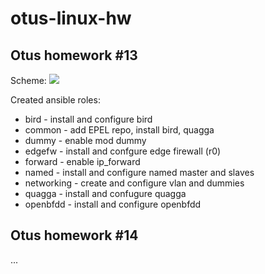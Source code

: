 # otus-linux-hw

## Otus homework #13

Scheme:
![](https://imgur.com/DAXnpvp.png)

Created ansible roles:
- bird - install and configure bird
- common - add EPEL repo, install bird, quagga
- dummy - enable mod dummy
- edgefw - install and confgure edge firewall (r0)
- forward - enable ip_forward
- named - install and configure named master and slaves 
- networking - create and configure vlan and dummies
- quagga - install and confugure quagga
- openbfdd - install and configure openbfdd

## Otus homework #14
...